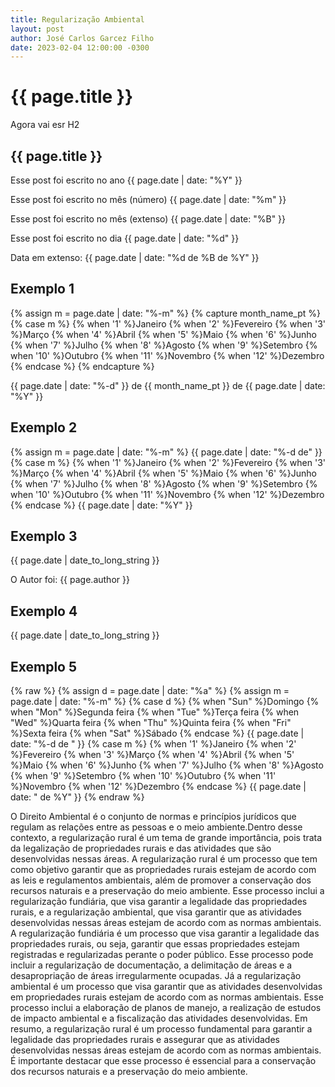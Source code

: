 ```yaml
---
title: Regularização Ambiental
layout: post
author: José Carlos Garcez Filho
date: 2023-02-04 12:00:00 -0300
---
```


<h1>{{ page.title }}</h1>

Agora vai esr H2

<h2>{{ page.title }}</h2>


Esse post foi escrito no ano {{ page.date | date: "%Y" }}

Esse post foi escrito no mês (número) {{ page.date | date: "%m" }}

Esse post foi escrito no mês (extenso) {{ page.date | date: "%B" }}

Esse post foi escrito no dia {{ page.date | date: "%d" }}

Data em extenso: {{ page.date | date: "%d de %B de %Y" }}

## Exemplo 1

{% assign m = page.date | date: "%-m" %}
{% capture month_name_pt %}
  {% case m %}
    {% when '1' %}Janeiro
    {% when '2' %}Fevereiro
    {% when '3' %}Março
    {% when '4' %}Abril
    {% when '5' %}Maio
    {% when '6' %}Junho
    {% when '7' %}Julho
    {% when '8' %}Agosto
    {% when '9' %}Setembro
    {% when '10' %}Outubro
    {% when '11' %}Novembro
    {% when '12' %}Dezembro
  {% endcase %}
{% endcapture %}

{{ page.date | date: "%-d" }} de {{ month_name_pt }} de {{ page.date | date: "%Y" }}

## Exemplo 2

{% assign m = page.date | date: "%-m" %}
{{ page.date | date: "%-d de" }}
{% case m %}
  {% when '1' %}Janeiro
  {% when '2' %}Fevereiro
  {% when '3' %}Março
  {% when '4' %}Abril
  {% when '5' %}Maio
  {% when '6' %}Junho
  {% when '7' %}Julho
  {% when '8' %}Agosto
  {% when '9' %}Setembro
  {% when '10' %}Outubro
  {% when '11' %}Novembro
  {% when '12' %}Dezembro
  {% endcase %}
{{ page.date | date: "%Y" }}



## Exemplo 3

{{ page.date | date_to_long_string }}


O Autor foi: {{ page.author }}

## Exemplo 4


{{ page.date | date_to_long_string }}


## Exemplo 5

{% raw  %}
{% assign d = page.date | date: "%a" %}
{% assign m = page.date | date: "%-m" %}
{% case d %}
  {% when "Sun" %}Domingo
  {% when "Mon" %}Segunda feira
  {% when "Tue" %}Terça feira
  {% when "Wed" %}Quarta feira
  {% when "Thu" %}Quinta feira
  {% when "Fri" %}Sexta feira
  {% when "Sat" %}Sábado
{% endcase %}
{{ page.date | date: "%-d de " }}
{% case m %}
  {% when '1' %}Janeiro
  {% when '2' %}Fevereiro
  {% when '3' %}Março
  {% when '4' %}Abril
  {% when '5' %}Maio
  {% when '6' %}Junho
  {% when '7' %}Julho
  {% when '8' %}Agosto
  {% when '9' %}Setembro
  {% when '10' %}Outubro
  {% when '11' %}Novembro
  {% when '12' %}Dezembro
{% endcase %}
{{ page.date | date: " de %Y" }}
{% endraw %}


O Direito Ambiental é o conjunto de normas e princípios jurídicos que regulam as relações entre as pessoas e o meio ambiente.Dentro desse contexto, a regularização rural é um tema de grande importância, pois trata da legalização de propriedades rurais e das atividades que são desenvolvidas nessas áreas.
A regularização rural é um processo que tem como objetivo garantir que as propriedades rurais estejam de acordo com as leis e regulamentos ambientais, além de promover a conservação dos recursos naturais e a preservação do meio ambiente. Esse processo inclui a regularização fundiária, que visa garantir a legalidade das propriedades rurais, e a regularização ambiental, que visa garantir que as atividades desenvolvidas nessas áreas estejam de acordo com as normas ambientais.
A regularização fundiária é um processo que visa garantir a legalidade das propriedades rurais, ou seja, garantir que essas propriedades estejam registradas e regularizadas perante o poder público. Esse processo pode incluir a regularização de documentação, a delimitação de áreas e a desapropriação de áreas irregularmente ocupadas.
Já a regularização ambiental é um processo que visa garantir que as atividades desenvolvidas em propriedades rurais estejam de acordo com as normas ambientais. Esse processo inclui a elaboração de planos de manejo, a realização de estudos de impacto ambiental e a fiscalização das atividades desenvolvidas.
Em resumo, a regularização rural é um processo fundamental para garantir a legalidade das propriedades rurais e assegurar que as atividades desenvolvidas nessas áreas estejam de acordo com as normas ambientais. É importante destacar que esse processo é essencial para a conservação dos recursos naturais e a preservação do meio ambiente.

